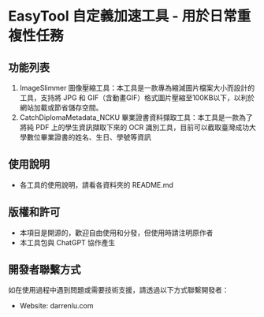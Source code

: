 # EasyTool 自定義加速工具 - 用於日常重複性任務

## 功能列表
1. ImageSlimmer 圖像壓縮工具：本工具是一款專為縮減圖片檔案大小而設計的工具，支持將 JPG 和 GIF（含動畫GIF）格式圖片壓縮至100KB以下，以利於網站加載或節省儲存空間。
2. CatchDiplomaMetadata_NCKU 畢業證書資料擷取工具：本工具是一款為了將純 PDF 上的學生資訊擷取下來的 OCR 識別工具，目前可以截取臺灣成功大學數位畢業證書的姓名、生日、學號等資訊

## 使用說明
- 各工具的使用說明，請看各資料夾的 README.md

## 版權和許可
- 本項目是開源的，歡迎自由使用和分發，但使用時請注明原作者
- 本工具包與 ChatGPT 協作產生

## 開發者聯繫方式
如在使用過程中遇到問題或需要技術支援，請透過以下方式聯繫開發者：
- Website: darrenlu.com